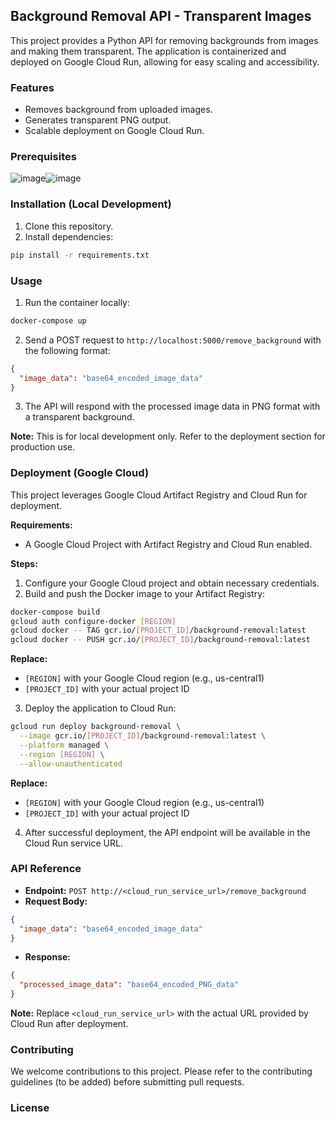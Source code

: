 ## Background Removal API - Transparent Images

This project provides a Python API for removing backgrounds from images and making them transparent. The application is containerized and deployed on Google Cloud Run, allowing for easy scaling and accessibility.

### Features

* Removes background from uploaded images.
* Generates transparent PNG output.
* Scalable deployment on Google Cloud Run.

### Prerequisites

![image](https://github.com/lakkawardhananjay/bg-removes/assets/92675267/70ebd127-1db3-4309-b1aa-8f1ec36e916a)![image](https://github.com/lakkawardhananjay/bg-removes/assets/92675267/12c836fc-625b-466d-a06f-dfa0c04f7fa0)

### Installation (Local Development)

1. Clone this repository.
2. Install dependencies:

```bash
pip install -r requirements.txt
```

### Usage

1. Run the container locally:

```bash
docker-compose up
```

2. Send a POST request to `http://localhost:5000/remove_background` with the following format:

```json
{
  "image_data": "base64_encoded_image_data"
}
```

3. The API will respond with the processed image data in PNG format with a transparent background.

**Note:** This is for local development only. Refer to the deployment section for production use.

### Deployment (Google Cloud)

This project leverages Google Cloud Artifact Registry and Cloud Run for deployment. 

**Requirements:**

* A Google Cloud Project with Artifact Registry and Cloud Run enabled.

**Steps:**

1. Configure your Google Cloud project and obtain necessary credentials.
2. Build and push the Docker image to your Artifact Registry:

```bash
docker-compose build
gcloud auth configure-docker [REGION]
gcloud docker -- TAG gcr.io/[PROJECT_ID]/background-removal:latest
gcloud docker -- PUSH gcr.io/[PROJECT_ID]/background-removal:latest
```

**Replace:**

* `[REGION]` with your Google Cloud region (e.g., us-central1)
* `[PROJECT_ID]` with your actual project ID

3. Deploy the application to Cloud Run:

```bash
gcloud run deploy background-removal \
  --image gcr.io/[PROJECT_ID]/background-removal:latest \
  --platform managed \
  --region [REGION] \
  --allow-unauthenticated
```

**Replace:**

* `[REGION]` with your Google Cloud region (e.g., us-central1)
* `[PROJECT_ID]` with your actual project ID

4. After successful deployment, the API endpoint will be available in the Cloud Run service URL.

### API Reference

* **Endpoint:** `POST http://<cloud_run_service_url>/remove_background`
* **Request Body:**

```json
{
  "image_data": "base64_encoded_image_data"
}
```

* **Response:**

```json
{
  "processed_image_data": "base64_encoded_PNG_data"
}
```

**Note:** Replace `<cloud_run_service_url>` with the actual URL provided by Cloud Run after deployment.

### Contributing

We welcome contributions to this project. Please refer to the contributing guidelines (to be added) before submitting pull requests.

### License

